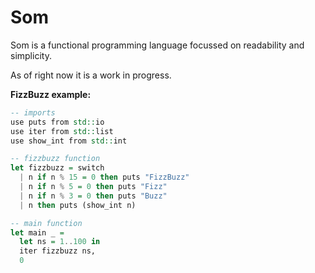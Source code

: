 # Som

Som is a functional programming language focussed on readability and simplicity.

As of right now it is a work in progress.

**FizzBuzz example:**

```haskell
-- imports
use puts from std::io
use iter from std::list
use show_int from std::int

-- fizzbuzz function
let fizzbuzz = switch
  | n if n % 15 = 0 then puts "FizzBuzz"
  | n if n % 5 = 0 then puts "Fizz"
  | n if n % 3 = 0 then puts "Buzz"
  | n then puts (show_int n)

-- main function
let main _ =
  let ns = 1..100 in
  iter fizzbuzz ns,
  0
```
